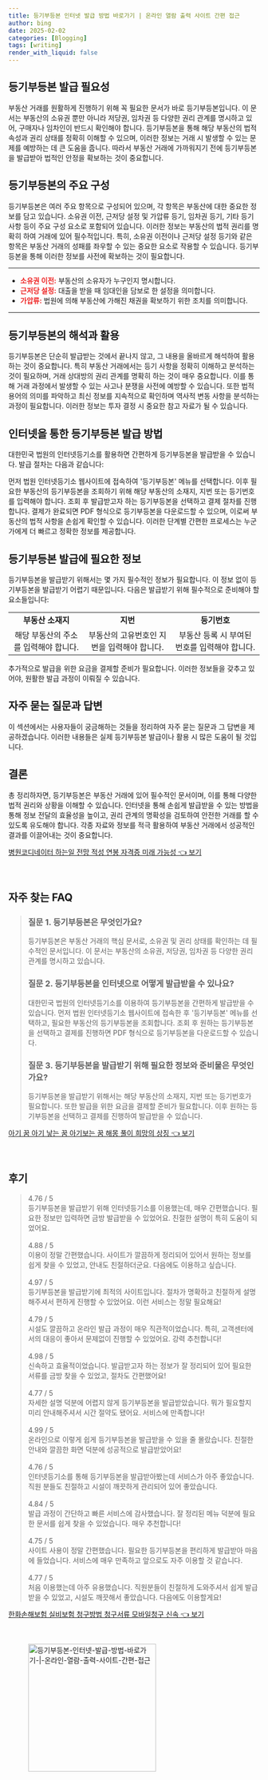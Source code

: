 ```yaml
---
title: 등기부등본 인터넷 발급 방법 바로가기 | 온라인 열람 출력 사이트 간편 접근
author: bing
date: 2025-02-02
categories: [Blogging]
tags: [writing]
render_with_liquid: false
---
```



<h2 id='등기부등본 발급 필요성'>등기부등본 발급 필요성</h2>

<p>부동산 거래를 원활하게 진행하기 위해 꼭 필요한 문서가 바로 등기부등본입니다. 이 문서는 부동산의 소유권 뿐만 아니라 저당권, 임차권 등 다양한 권리 관계를 명시하고 있어, 구매자나 임차인이 반드시 확인해야 합니다. 등기부등본을 통해 해당 부동산의 법적 속성과 권리 상태를 정확히 이해할 수 있으며, 이러한 정보는 거래 시 발생할 수 있는 문제를 예방하는 데 큰 도움을 줍니다. 따라서 부동산 거래에 가까워지기 전에 등기부등본을 발급받아 법적인 안정을 확보하는 것이 중요합니다.</p>

<h2 id='등기부등본의 주요 구성'>등기부등본의 주요 구성</h2>

<p>등기부등본은 여러 주요 항목으로 구성되어 있으며, 각 항목은 부동산에 대한 중요한 정보를 담고 있습니다. 소유권 이전, 근저당 설정 및 가압류 등기, 임차권 등기, 기타 등기 사항 등이 주요 구성 요소로 포함되어 있습니다. 이러한 정보는 부동산의 법적 권리를 명확히 하여 거래에 있어 필수적입니다. 특히, 소유권 이전이나 근저당 설정 등기와 같은 항목은 부동산 거래의 성패를 좌우할 수 있는 중요한 요소로 작용할 수 있습니다. 등기부등본을 통해 이러한 정보를 사전에 확보하는 것이 필요합니다.</p>

<hr />

<ul>
    <li><b><span style="color: #ee2323;">소유권 이전:</span></b> 부동산의 소유자가 누구인지 명시합니다.</li>
    <li><b><span style="color: #ee2323;">근저당 설정:</span></b> 대출을 받을 때 임대인을 담보로 한 설정을 의미합니다.</li>
    <li><b><span style="color: #ee2323;">가압류:</span></b> 법원에 의해 부동산에 가해진 채권을 확보하기 위한 조치를 의미합니다.</li>
</ul>

<hr />

<h2 id='등기부등본의 해석과 활용'>등기부등본의 해석과 활용</h2>

<p>등기부등본은 단순히 발급받는 것에서 끝나지 않고, 그 내용을 올바르게 해석하여 활용하는 것이 중요합니다. 특히 부동산 거래에서는 등기 사항을 정확히 이해하고 분석하는 것이 필요하며, 거래 상대방의 권리 관계를 명확히 하는 것이 매우 중요합니다. 이를 통해 거래 과정에서 발생할 수 있는 사고나 분쟁을 사전에 예방할 수 있습니다. 또한 법적 용어의 의미를 파악하고 최신 정보를 지속적으로 확인하며 역사적 변동 사항을 분석하는 과정이 필요합니다. 이러한 정보는 투자 결정 시 중요한 참고 자료가 될 수 있습니다.</p>

<h2 id='인터넷을 통한 등기부등본 발급 방법'>인터넷을 통한 등기부등본 발급 방법</h2>

<p>대한민국 법원의 인터넷등기소를 활용하면 간편하게 등기부등본을 발급받을 수 있습니다. 발급 절차는 다음과 같습니다:</p>

<p>먼저 법원 인터넷등기소 웹사이트에 접속하여 '등기부등본' 메뉴를 선택합니다. 이후 필요한 부동산의 등기부등본을 조회하기 위해 해당 부동산의 소재지, 지번 또는 등기번호를 입력해야 합니다. 조회 후 발급받고자 하는 등기부등본을 선택하고 결제 절차를 진행합니다. 결제가 완료되면 PDF 형식으로 등기부등본을 다운로드할 수 있으며, 이로써 부동산의 법적 사항을 손쉽게 확인할 수 있습니다. 이러한 단계별 간편한 프로세스는 누군가에게 더 빠르고 정확한 정보를 제공합니다.</p>

<h2 id='등기부등본 발급에 필요한 정보'>등기부등본 발급에 필요한 정보</h2>

<p>등기부등본을 발급받기 위해서는 몇 가지 필수적인 정보가 필요합니다. 이 정보 없이 등기부등본을 발급받기 어렵기 때문입니다. 다음은 발급받기 위해 필수적으로 준비해야 할 요소들입니다:</p>

<table>
    <tr>
        <td style="text-align: center; height: 17px;"><b>부동산 소재지</b></td>
        <td style="text-align: center; height: 17px;"><b>지번</b></td>
        <td style="text-align: center; height: 17px;"><b>등기번호</b></td>
    </tr>
    <tr>
        <td style="text-align: center; height: 17px;">해당 부동산의 주소를 입력해야 합니다.</td>
        <td style="text-align: center; height: 17px;">부동산의 고유번호인 지번을 입력해야 합니다.</td>
        <td style="text-align: center; height: 17px;">부동산 등록 시 부여된 번호를 입력해야 합니다.</td>
    </tr>
</table>

<p>추가적으로 발급을 위한 요금을 결제할 준비가 필요합니다. 이러한 정보들을 갖추고 있어야, 원활한 발급 과정이 이뤄질 수 있습니다.</p>

<h2 id='자주 묻는 질문과 답변'>자주 묻는 질문과 답변</h2>

<p>이 섹션에서는 사용자들이 궁금해하는 것들을 정리하여 자주 묻는 질문과 그 답변을 제공하겠습니다. 이러한 내용들은 실제 등기부등본 발급이나 활용 시 많은 도움이 될 것입니다.</p>

<h2 id='결론'>결론</h2>

<p>총 정리하자면, 등기부등본은 부동산 거래에 있어 필수적인 문서이며, 이를 통해 다양한 법적 권리와 상황을 이해할 수 있습니다. 인터넷을 통해 손쉽게 발급받을 수 있는 방법을 통해 정보 전달의 효율성을 높이고, 권리 관계의 명확성을 검토하여 안전한 거래를 할 수 있도록 유도해야 합니다. 각종 자료와 정보를 적극 활용하여 부동산 거래에서 성공적인 결과를 이끌어내는 것이 중요합니다.</p>


<p><a class="click-button" title="병원코디네이터 하는일 전망 적성 연봉 자격증 미래 가능성" href="https://adkhouse.github.io/posts/%EB%B3%91%EC%9B%90%EC%BD%94%EB%94%94%EB%84%A4%EC%9D%B4%ED%84%B0-%ED%95%98%EB%8A%94%EC%9D%BC-%EC%A0%84%EB%A7%9D-%EC%A0%81%EC%84%B1-%EC%97%B0%EB%B4%89-%EC%9E%90%EA%B2%A9%EC%A6%9D-%EB%AF%B8%EB%9E%98-%EA%B0%80%EB%8A%A5%EC%84%B1/" rel="dofollow">병원코디네이터 하는일 전망 적성 연봉 자격증 미래 가능성 👈 보기</a></p><br>
<h2 id='자주_찾는_FAQ'>자주 찾는 FAQ</h2>
<div itemscope="" itemtype="https://schema.org/FAQPage"> 
<blockquote> 
<div itemscope="" itemprop="mainEntity" itemtype="https://schema.org/Question"> 
<h3 itemprop="name">질문 1. 등기부등본은 무엇인가요?</h3> 
<div itemscope="" itemprop="acceptedAnswer" itemtype="https://schema.org/Answer"> 
<span itemprop="text"> 
<p>등기부등본은 부동산 거래의 핵심 문서로, 소유권 및 권리 상태를 확인하는 데 필수적인 문서입니다. 이 문서는 부동산의 소유권, 저당권, 임차권 등 다양한 권리 관계를 명시하고 있습니다.</p> 
</span> 
</div> 
</div> 
<div itemscope="" itemprop="mainEntity" itemtype="https://schema.org/Question"> 
<h3 itemprop="name">질문 2. 등기부등본을 인터넷으로 어떻게 발급받을 수 있나요?</h3> 
<div itemscope="" itemprop="acceptedAnswer" itemtype="https://schema.org/Answer"> 
<span itemprop="text"> 
<p>대한민국 법원의 인터넷등기소를 이용하여 등기부등본을 간편하게 발급받을 수 있습니다. 먼저 법원 인터넷등기소 웹사이트에 접속한 후 '등기부등본' 메뉴를 선택하고, 필요한 부동산의 등기부등본을 조회합니다. 조회 후 원하는 등기부등본을 선택하고 결제를 진행하면 PDF 형식으로 등기부등본을 다운로드할 수 있습니다.</p> 
</span> 
</div> 
</div> 
<div itemscope="" itemprop="mainEntity" itemtype="https://schema.org/Question"> 
<h3 itemprop="name">질문 3. 등기부등본을 발급받기 위해 필요한 정보와 준비물은 무엇인가요?</h3> 
<div itemscope="" itemprop="acceptedAnswer" itemtype="https://schema.org/Answer"> 
<span itemprop="text"> 
<p>등기부등본을 발급받기 위해서는 해당 부동산의 소재지, 지번 또는 등기번호가 필요합니다. 또한 발급을 위한 요금을 결제할 준비가 필요합니다. 이후 원하는 등기부등본을 선택하고 결제를 진행하여 발급받을 수 있습니다.</p> 
</span> 
</div> 
</div> 
</blockquote> 
</div>
<p><a class="click-button" title="아기 꿈 아기 낳는 꿈 아기보는 꿈 해몽 풀이 희망의 상징" href="https://adkhouse.github.io/posts/%EC%95%84%EA%B8%B0-%EA%BF%88-%EC%95%84%EA%B8%B0-%EB%82%B3%EB%8A%94-%EA%BF%88-%EC%95%84%EA%B8%B0%EB%B3%B4%EB%8A%94-%EA%BF%88-%ED%95%B4%EB%AA%BD-%ED%92%80%EC%9D%B4-%ED%9D%AC%EB%A7%9D%EC%9D%98-%EC%83%81%EC%A7%95/" rel="dofollow">아기 꿈 아기 낳는 꿈 아기보는 꿈 해몽 풀이 희망의 상징 👈 보기</a></p><br>
<h2 id='후기'>후기</h2>
<div itemscope itemtype="https://schema.org/Product">
  <blockquote>
  <div itemprop="review" itemscope itemtype="https://schema.org/Review">
      <div itemprop="reviewRating" itemscope itemtype="https://schema.org/Rating"> <span itemprop="ratingValue">4.76</span> / <span itemprop="bestRating">5</span> </div>
      <span itemprop="reviewBody">등기부등본을 발급받기 위해 인터넷등기소를 이용했는데, 매우 간편했습니다. 필요한 정보만 입력하면 금방 발급받을 수 있었어요. 친절한 설명이 특히 도움이 되었어요.</span>
  </div>
  <br>
  <div itemprop="review" itemscope itemtype="https://schema.org/Review">
      <div itemprop="reviewRating" itemscope itemtype="https://schema.org/Rating"> <span itemprop="ratingValue">4.88</span> / <span itemprop="bestRating">5</span> </div>
      <span itemprop="reviewBody">이용이 정말 간편했습니다. 사이트가 깔끔하게 정리되어 있어서 원하는 정보를 쉽게 찾을 수 있었고, 안내도 친절하더군요. 다음에도 이용하고 싶습니다.</span>
  </div>
  <br>
  <div itemprop="review" itemscope itemtype="https://schema.org/Review">
      <div itemprop="reviewRating" itemscope itemtype="https://schema.org/Rating"> <span itemprop="ratingValue">4.97</span> / <span itemprop="bestRating">5</span> </div>
      <span itemprop="reviewBody">등기부등본을 발급받기에 최적의 사이트입니다. 절차가 명확하고 친절하게 설명해주셔서 편하게 진행할 수 있었어요. 이런 서비스는 정말 필요해요!</span>
  </div>
  <br>
  <div itemprop="review" itemscope itemtype="https://schema.org/Review">
      <div itemprop="reviewRating" itemscope itemtype="https://schema.org/Rating"> <span itemprop="ratingValue">4.79</span> / <span itemprop="bestRating">5</span> </div>
      <span itemprop="reviewBody">시설도 깔끔하고 온라인 발급 과정이 매우 직관적이었습니다. 특히, 고객센터에서의 대응이 좋아서 문제없이 진행할 수 있었어요. 강력 추천합니다!</span>
  </div>
  <br>
  <div itemprop="review" itemscope itemtype="https://schema.org/Review">
      <div itemprop="reviewRating" itemscope itemtype="https://schema.org/Rating"> <span itemprop="ratingValue">4.98</span> / <span itemprop="bestRating">5</span> </div>
      <span itemprop="reviewBody">신속하고 효율적이었습니다. 발급받고자 하는 정보가 잘 정리되어 있어 필요한 서류를 금방 찾을 수 있었고, 절차도 간편했어요!</span>
  </div>
  <br>
  <div itemprop="review" itemscope itemtype="https://schema.org/Review">
      <div itemprop="reviewRating" itemscope itemtype="https://schema.org/Rating"> <span itemprop="ratingValue">4.77</span> / <span itemprop="bestRating">5</span> </div>
      <span itemprop="reviewBody">자세한 설명 덕분에 어렵지 않게 등기부등본을 발급받았습니다. 뭐가 필요할지 미리 안내해주셔서 시간 절약도 됐어요. 서비스에 만족합니다!</span>
  </div>
  <br>
  <div itemprop="review" itemscope itemtype="https://schema.org/Review">
      <div itemprop="reviewRating" itemscope itemtype="https://schema.org/Rating"> <span itemprop="ratingValue">4.99</span> / <span itemprop="bestRating">5</span> </div>
      <span itemprop="reviewBody">온라인으로 이렇게 쉽게 등기부등본을 발급받을 수 있을 줄 몰랐습니다. 친절한 안내와 깔끔한 화면 덕분에 성공적으로 발급받았어요!</span>
  </div>
  <br>
  <div itemprop="review" itemscope itemtype="https://schema.org/Review">
      <div itemprop="reviewRating" itemscope itemtype="https://schema.org/Rating"> <span itemprop="ratingValue">4.76</span> / <span itemprop="bestRating">5</span> </div>
      <span itemprop="reviewBody">인터넷등기소를 통해 등기부등본을 발급받아봤는데 서비스가 아주 좋았습니다. 직원 분들도 친절하고 시설이 깨끗하게 관리되어 있어 좋았습니다.</span>
  </div>
  <br>
  <div itemprop="review" itemscope itemtype="https://schema.org/Review">
      <div itemprop="reviewRating" itemscope itemtype="https://schema.org/Rating"> <span itemprop="ratingValue">4.84</span> / <span itemprop="bestRating">5</span> </div>
      <span itemprop="reviewBody">발급 과정이 간단하고 빠른 서비스에 감사했습니다. 잘 정리된 메뉴 덕분에 필요한 문서를 쉽게 찾을 수 있었습니다. 매우 추천합니다!</span>
  </div>
  <br>
  <div itemprop="review" itemscope itemtype="https://schema.org/Review">
      <div itemprop="reviewRating" itemscope itemtype="https://schema.org/Rating"> <span itemprop="ratingValue">4.75</span> / <span itemprop="bestRating">5</span> </div>
      <span itemprop="reviewBody">사이트 사용이 정말 간편했습니다. 필요한 등기부등본을 편리하게 발급받아 마음에 들었습니다. 서비스에 매우 만족하고 앞으로도 자주 이용할 것 같습니다.</span>
  </div>
  <br>
  <div itemprop="review" itemscope itemtype="https://schema.org/Review">
      <div itemprop="reviewRating" itemscope itemtype="https://schema.org/Rating"> <span itemprop="ratingValue">4.77</span> / <span itemprop="bestRating">5</span> </div>
      <span itemprop="reviewBody">처음 이용했는데 아주 유용했습니다. 직원분들이 친절하게 도와주셔서 쉽게 발급받을 수 있었고, 시설도 깨끗해서 좋았습니다. 다음에도 이용할게요!</span>
  </div>
  </blockquote>
</div>
<p><a class="click-button" title="한화손해보험 실비보험 청구방법 청구서류 모바일청구 신속" href="https://adkhouse.github.io/posts/%ED%95%9C%ED%99%94%EC%86%90%ED%95%B4%EB%B3%B4%ED%97%98-%EC%8B%A4%EB%B9%84%EB%B3%B4%ED%97%98-%EC%B2%AD%EA%B5%AC%EB%B0%A9%EB%B2%95-%EC%B2%AD%EA%B5%AC%EC%84%9C%EB%A5%98-%EB%AA%A8%EB%B0%94%EC%9D%BC%EC%B2%AD%EA%B5%AC-%EC%8B%A0%EC%86%8D/" rel="dofollow">한화손해보험 실비보험 청구방법 청구서류 모바일청구 신속 👈 보기</a></p><br>
<figure class="image"><img src="https://adkhouse.github.io/assets/img/thumbnail/등기부등본-인터넷-발급-방법-바로가기-|-온라인-열람-출력-사이트-간편-접근.webp" alt="등기부등본-인터넷-발급-방법-바로가기-|-온라인-열람-출력-사이트-간편-접근" width="256" height="256"></figure>